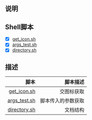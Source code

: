 说明
---

## Shell脚本

- [x] [get_icon.sh](get_icon.sh)
- [x] [args_test.sh](args_test.sh)
- [x] [directory.sh](directory.sh)

## 描述

| 脚本 | 脚本描述|
| ----: | ----:|
|[get_icon.sh](get_icon.sh)|交图标获取|
|[args_test.sh](args_test.sh)|脚本传入的参数获取|
|[directory.sh](directory.sh)|文档结构|
